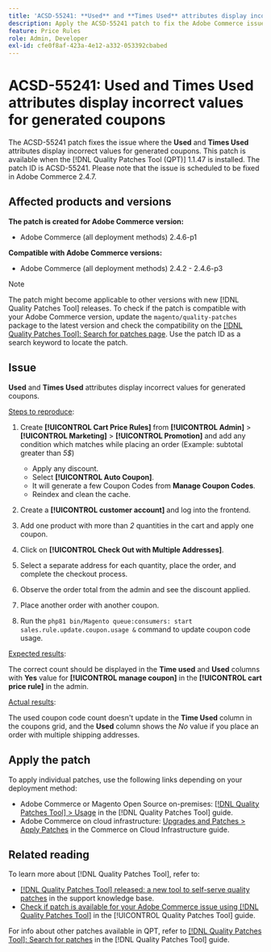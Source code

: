 ```yaml
---
title: 'ACSD-55241: **Used** and **Times Used** attributes display incorrect values for generated coupons'
description: Apply the ACSD-55241 patch to fix the Adobe Commerce issue where the **Used** and **Times Used** attributes display incorrect values for generated coupons
feature: Price Rules
role: Admin, Developer
exl-id: cfe0f8af-423a-4e12-a332-053392cbabed
---
```

# ACSD-55241: **Used** and **Times Used** attributes display incorrect values for generated coupons

The ACSD-55241 patch fixes the issue where the **Used** and **Times Used** attributes display incorrect values for generated coupons. This patch is available when the [!DNL Quality Patches Tool (QPT)] 1.1.47 is installed. The patch ID is ACSD-55241. Please note that the issue is scheduled to be fixed in Adobe Commerce 2.4.7.

## Affected products and versions

**The patch is created for Adobe Commerce version:**

* Adobe Commerce (all deployment methods) 2.4.6-p1

**Compatible with Adobe Commerce versions:**

* Adobe Commerce (all deployment methods) 2.4.2 - 2.4.6-p3

>[!NOTE]
>
>The patch might become applicable to other versions with new [!DNL Quality Patches Tool] releases. To check if the patch is compatible with your Adobe Commerce version, update the `magento/quality-patches` package to the latest version and check the compatibility on the [[!DNL Quality Patches Tool]: Search for patches page](https://experienceleague.adobe.com/tools/commerce-quality-patches/index.html). Use the patch ID as a search keyword to locate the patch.

## Issue

**Used** and **Times Used** attributes display incorrect values for generated coupons.

<u>Steps to reproduce</u>:

1. Create **[!UICONTROL Cart Price Rules]** from **[!UICONTROL Admin]** > **[!UICONTROL Marketing]** > **[!UICONTROL Promotion]** and add any condition which matches while placing an order (Example: subtotal greater than *5$*)

    * Apply any discount.
    * Select **[!UICONTROL Auto Coupon]**.
    * It will generate a few Coupon Codes from **Manage Coupon Codes**.
    * Reindex and clean the cache.

1. Create a **[!UICONTROL customer account]** and log into the frontend.
1. Add one product with more than *2* quantities in the cart and apply one coupon.
1. Click on **[!UICONTROL Check Out with Multiple Addresses]**.
1. Select a separate address for each quantity, place the order, and complete the checkout process.
1. Observe the order total from the admin and see the discount applied.
1. Place another order with another coupon.
1. Run the `php81 bin/Magento queue:consumers: start sales.rule.update.coupon.usage &` command to update coupon code usage.

<u>Expected results</u>:

The correct count should be displayed in the **Time used** and **Used** columns with **Yes** value for **[!UICONTROL manage coupon]** in the **[!UICONTROL cart price rule]** in the admin.

<u>Actual results</u>:

The used coupon code count doesn't update in the **Time Used** column in the coupons grid, and the **Used** column shows the *No* value if you place an order with multiple shipping addresses.

## Apply the patch

To apply individual patches, use the following links depending on your deployment method:

* Adobe Commerce or Magento Open Source on-premises: [[!DNL Quality Patches Tool] > Usage](https://experienceleague.adobe.com/docs/commerce-operations/tools/quality-patches-tool/usage.html) in the [!DNL Quality Patches Tool] guide.
* Adobe Commerce on cloud infrastructure: [Upgrades and Patches > Apply Patches](https://experienceleague.adobe.com/docs/commerce-cloud-service/user-guide/develop/upgrade/apply-patches.html) in the Commerce on Cloud Infrastructure guide.

## Related reading

To learn more about [!DNL Quality Patches Tool], refer to:

* [[!DNL Quality Patches Tool] released: a new tool to self-serve quality patches](https://experienceleague.adobe.com/en/docs/commerce-knowledge-base/kb/announcements/commerce-announcements/magento-quality-patches-released-new-tool-to-self-serve-quality-patches) in the support knowledge base.
* [Check if patch is available for your Adobe Commerce issue using [!DNL Quality Patches Tool]](/help/tools/quality-patches-tool/patches-available-in-qpt/check-patch-for-magento-issue-with-magento-quality-patches.md) in the [!UICONTROL Quality Patches Tool] guide.


For info about other patches available in QPT, refer to [[!DNL Quality Patches Tool]: Search for patches](https://experienceleague.adobe.com/tools/commerce-quality-patches/index.html) in the [!DNL Quality Patches Tool] guide.
